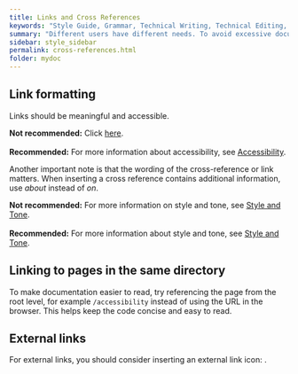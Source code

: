 ```yaml
---
title: Links and Cross References
keywords: "Style Guide, Grammar, Technical Writing, Technical Editing, Capitalization"
summary: "Different users have different needs. To avoid excessive documentation or documentation that is not detailed enough, it's often useful to provide internal or external links. This page highlights some ways to improve links and cross-references."
sidebar: style_sidebar
permalink: cross-references.html
folder: mydoc
---
```


## Link formatting

Links should be meaningful and accessible.<br>

<i class="fa fa-thumbs-down fa-lg" style="color: red;"></i> **Not recommended:** Click [here](/accessibility).<br><br>
<i class="fa fa-thumbs-up fa-lg" style="color: green;"></i> **Recommended:** For more information about accessibility, see [Accessibility](/accessibility).

Another important note is that the wording of the cross-reference or link matters. When inserting a cross reference contains additional information, use *about* instead of *on*.

<i class="fa fa-thumbs-down fa-lg" style="color: red;"></i> **Not recommended:** For more information on style and tone, see [Style and Tone](/style).<br><br>
<i class="fa fa-thumbs-up fa-lg" style="color: green;"></i> **Recommended:** For more information about style and tone, see [Style and Tone](/style).

## Linking to pages in the same directory

To make documentation easier to read, try referencing the page from the root level, for example `/accessibility` instead of using the URL in the browser. This helps keep the code concise and easy to read.

## External links

For external links, you should consider inserting an external link icon: <i class="fa fa-external-link"></i>.
